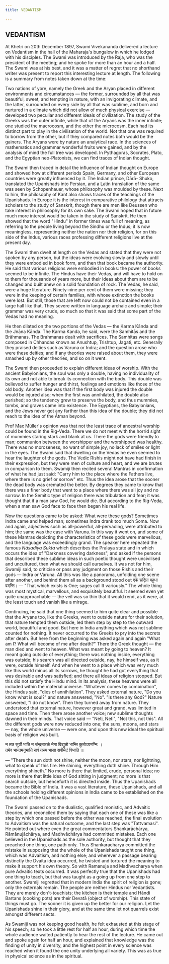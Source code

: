 ```yaml
---
title: VEDANTISM

---
```





  

## VEDANTISM

At Khetri on 20th December 1897, Swami Vivekananda delivered a lecture
on Vedantism in the hall of the Maharaja's bungalow in which he lodged
with his disciples. The Swami was introduced by the Raja, who was the
president of the meeting; and he spoke for more than an hour and a half.
The Swami was at his best, and it was a matter of regret that no
shorthand writer was present to report this interesting lecture at
length. The following is a summary from notes taken down at the time:

Two nations of yore, namely the Greek and the Aryan placed in different
environments and circumstances — the former, surrounded by all that was
beautiful, sweet, and tempting in nature, with an invigorating climate,
and the latter, surrounded on every side by all that was sublime, and
born and nurtured in a climate which did not allow of much physical
exercise — developed two peculiar and different ideals of civilization.
The study of the Greeks was the outer infinite, while that of the Aryans
was the inner infinite; one studied the macrocosm, and the other the
microcosm. Each had its distinct part to play in the civilisation of the
world. Not that one was required to borrow from the other, but if they
compared notes both would be the gainers. The Aryans were by nature an
analytical race. In the sciences of mathematics and grammar wonderful
fruits were gained, and by the analysis of mind the full tree was
developed. In Pythagoras, Socrates, Plato, and the Egyptian
neo-Platonists, we can find traces of Indian thought.

The Swami then traced in detail the influence of Indian thought on
Europe and showed how at different periods Spain, Germany, and other
European countries were greatly influenced by it. The Indian prince,
Dārā- Shuko, translated the Upanishads into Persian, and a Latin
translation of the same was seen by Schopenhauer, whose philosophy was
moulded by these. Next to him, the philosophy of Kant also shows traces
of the teachings of the Upanishads. In Europe it is the interest in
comparative philology that attracts scholars to the study of Sanskrit,
though there are men like Deussen who take interest in philosophy for
its own sake. The Swami hoped that in future much more interest would be
taken in the study of Sanskrit. He then showed that the word "Hindu" in
former times was full of meaning, as referring to the people living
beyond the Sindhu or the Indus; it is now meaningless, representing
neither the nation nor their religion, for on this side of the Indus,
various races professing different religions live at the present day.

The Swami then dwelt at length on the Vedas and stated that they were
not spoken by any person, but the ideas were evolving slowly and slowly
until they were embodied in book form, and then that book became the
authority. He said that various religions were embodied in books: the
power of books seemed to be infinite. The Hindus have their Vedas, and
will have to hold on to them for thousands of years more, but their
ideas about them are to be changed and built anew on a solid foundation
of rock. The Vedas, he said, were a huge literature. Ninety-nine per
cent of them were missing; they were in the keeping of certain families,
with whose extinction the books were lost. But still, those that are
left now could not be contained even in a large hall like that. They
severe written in language archaic and simple; their grammar was very
crude, so much so that it was said that some part of the Vedas had no
meaning.

He then dilated on the two portions of the Vedas — the Karma Kānda and
the Jnāna Kānda. The Karma Kanda, he said, were the Samhitās and the
Brāhmanas. The Brahmanas dealt with sacrifices. The Samhitas were songs
composed in Chhandas known as Anushtup, Trishtup, Jagati, etc. Generally
they praised deities such as Varuna or Indra; and the question arose who
were these deities; and if any theories were raised about them, they
were smashed up by other theories, and so on it went.

The Swami then proceeded to explain different ideas of worship. With the
ancient Babylonians, the soul was only a double, having no individuality
of its own and not able to break its connection with the body. This
double was believed to suffer hunger and thirst, feelings and emotions
like those of the old body. Another idea was that if the first body was
injured the double would be injured also; when the first was
annihilated, the double also perished; so the tendency grew to preserve
the body, and thus mummies, tombs, and graves came into existence. The
Egyptians, the Babylonians, and the Jews never got any farther than this
idea of the double; they did not reach to the idea of the Âtman beyond.

Prof Max Müller's opinion was that not the least trace of ancestral
worship could be found in the Rig-Veda. There we do not meet with the
horrid sight of mummies staring stark and blank at us. There the gods
were friendly to man; communion between the worshipper and the
worshipped was healthy. There was no moroseness, no want of simple joy,
no lack of smiles or light in the eyes. The Swami said that dwelling on
the Vedas he even seemed to hear the laughter of the gods. The Vedic
Rishis might not have had finish in their expression, but they were men
of culture and heart, and we are brutes in comparison to them. Swamiji
then recited several Mantras in confirmation of what he had just said:
"Carry him to the place where the Fathers live, where there is no grief
or sorrow" etc. Thus the idea arose that the sooner the dead body was
cremated the better. By degrees they came to know that there was a finer
body that went to a place where there was all joy and no sorrow. In the
Semitic type of religion there was tribulation and fear; it was thought
that if a man saw God, he would die. But according to the Rig-Veda, when
a man saw God face to face then began his real life.

Now the questions came to be asked: What were these gods? Sometimes
Indra came and helped man; sometimes Indra drank too much Soma. Now and
again, adjectives such as all-powerful, all-pervading, were attributed
to him; the same was the case with Varuna. In this way it went on, and
some of these Mantras depicting the characteristics of these gods were
marvellous, and the language was exceedingly grand. The speaker here
repeated the famous *Nāsadiya Sukta* which describes the Pralaya state
and in which occurs the idea of "Darkness covering darkness", and asked
if the persons that described these sublime ideas in such poetic thought
were uncivilised and uncultured, then what we should call ourselves. It
was not for him, Swamiji said, to criticise or pass any judgment on
those Rishis and their gods — Indra or Varuna. All this was like a
panorama, unfolding one scene after another, and behind them all as a
background stood out एकं सद्विप्रा बहुधा वदन्ति। — "That which exists is
One; sages call It variously." The whole thing was most mystical,
marvellous, and exquisitely beautiful. It seemed even yet quite
unapproachable — the veil was so thin that it would rend, as it were, at
the least touch and vanish like a mirage.

Continuing, he said that one thing seemed to him quite clear and
possible that the Aryans too, like the Greeks, went to outside nature
for their solution, that nature tempted them outside, led them step by
step to the outward world, beautiful and good. But here in India
anything which was not sublime counted for nothing. It never occurred to
the Greeks to pry into the secrets after death. But here from the
beginning was asked again and again "What am I? What will become of me
after death?" There the Greek thought — the man died and went to heaven.
What was meant by going to heaven? It meant going outside of everything;
there was nothing inside, everything was outside; his search was all
directed outside, nay, he himself was, as it were, outside himself. And
when he went to a place which was very much like this world minus all
its sorrows, he thought he had got everything that was desirable and was
satisfied; and there all ideas of religion stopped. But this did not
satisfy the Hindu mind. In its analysis, these heavens were all included
within the material universe. "Whatever comes by combination", the
Hindus said, "dies of annihilation". They asked external nature, "Do you
know what is soul?" and nature answered, "No". "Is there any God?"
Nature answered, "I do not know". Then they turned away from nature.
They understood that external nature, however great and grand, was
limited in space and time. Then there arose another voice; new sublime
thoughts dawned in their minds. That voice said — "Neti, Neti", "Not
this, not this". All the different gods were now reduced into one; the
suns, moons, and stars — nay, the whole universe — were one, and upon
this new ideal the spiritual basis of religion was built.

न तत्र सुर्यो भाति न चंन्द्रतारकं नेमा विद्युतो भान्ति कुतोऽयमग्निः ।  
तमेव भान्तमनुभाति सर्वं तस्य भासा सर्वमिदं विभाति ॥

— "There the sun doth not shine, neither the moon, nor stars, nor
lightning, what to speak of this fire. He shining, everything doth
shine. Through Him everything shineth." No more is there that limited,
crude, personal idea; no more is there that little idea of God sitting
in judgment; no more is that search outside, but henceforth it is
directed inside. Thus the Upanishads became the Bible of India. It was a
vast literature, these Upanishads, and all the schools holding different
opinions in India came to be established on the foundation of the
Upanishads.

The Swami passed on to the dualistic, qualified monistic, and Advaitic
theories, and reconciled them by saying that each one of these was like
a step by which one passed before the other was reached; the final
evolution to Advaitism was the natural outcome, and the last step was
"Tattvamasi". He pointed out where even the great commentators
Shankarāchārya, Rāmānujāchārya, and Madhvāchārya had committed mistakes.
Each one believed in the Upanishads as the sole authority, but thought
that they preached one thing, one path only. Thus Shankaracharya
committed the mistake in supposing that the whole of the Upanishads
taught one thing, which was Advaitism, and nothing else; and wherever a
passage bearing distinctly the Dvaita idea occurred, he twisted and
tortured the meaning to make it support his own theory. So with Ramanuja
and Madhvacharya when pure Advaitic texts occurred. It was perfectly
true that the Upanishads had one thing to teach, but that was taught as
a going up from one step to another. Swamiji regretted that in modern
India the spirit of religion is gone; only the externals remain. The
people are neither Hindus nor Vedantists. They are merely
don't-touchists; the kitchen is their temple and Hāndi Bartans (cooking
pots) are their Devatā (object of worship). This state of things must
go. The sooner it is given up the better for our religion. Let the
Upanishads shine in their glory, and at the same time let not quarrels
exist amongst different sects.

As Swamiji was not keeping good health, he felt exhausted at this stage
of his speech; so he took a little rest for half an hour, during which
time the whole audience waited patiently to hear the rest of the
lecture. He came out and spoke again for half an hour, and explained
that knowledge was the finding of unity in diversity, and the highest
point in every science was reached when it found the one unity
underlying all variety. This was as true in physical science as in the
spiritual.


